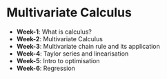 # Multivariate Calculus

- **Week-1**: What is calculus?
- **Week-2**: Multivariate Calculus
- **Week-3**: Multivariate chain rule and its application
- **Week-4**: Taylor series and linearisation
- **Week-5**: Intro to optimisation
- **Week-6**: Regression
